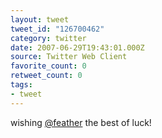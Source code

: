 ```yaml
---
layout: tweet
tweet_id: "126700462"
category: twitter
date: 2007-06-29T19:43:01.000Z
source: Twitter Web Client
favorite_count: 0
retweet_count: 0
tags:
- tweet
---
```


wishing [@feather](https://twitter.com/@feather) the best of luck!
